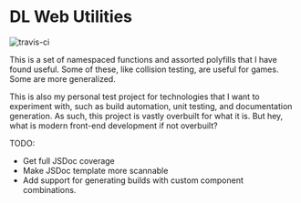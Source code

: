 # DL Web Utilities

![travis-ci](https://travis-ci.org/CyanLetter/web-utilities.svg?branch=master)

This is a set of namespaced functions and assorted polyfills that I have found useful. Some of these, like collision testing, are useful for games. Some are more generalized. 

This is also my personal test project for technologies that I want to experiment with, such as build automation, unit testing, and documentation generation. As such, this project is vastly overbuilt for what it is. But hey, what is modern front-end development if not overbuilt?

TODO:

- Get full JSDoc coverage
- Make JSDoc template more scannable
- Add support for generating builds with custom component combinations.